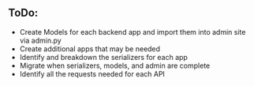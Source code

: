 ## ToDo:
  - Create Models for each backend app and import them into admin site via admin.py
  - Create additional apps that may be needed
  - Identify and breakdown the serializers for each app
  - Migrate when serializers, models, and admin are complete
  - Identify all the requests needed for each API